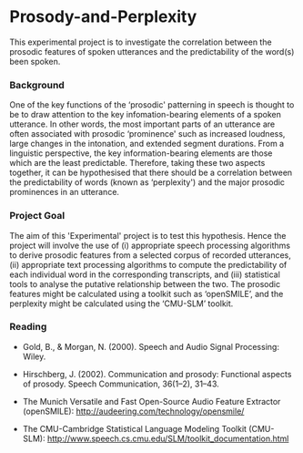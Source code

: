 # Prosody-and-Perplexity
This experimental project is to investigate the correlation between the prosodic features of spoken utterances and the predictability of the word(s) been spoken.

### Background

One of the key functions of the ‘prosodic' patterning in speech is thought to be to draw attention to the key infomation-bearing elements of a spoken utterance.  In other words, the most important parts of an utterance are often associated with prosodic ‘prominence' such as increased loudness, large changes in the intonation, and extended segment durations.  From a linguistic perspective, the key information-bearing elements are those which are the least predictable.  Therefore, taking these two aspects together, it can be hypothesised that there should be a correlation between the predictability of words (known as ‘perplexity') and the major prosodic prominences in an utterance.

### Project Goal

The aim of this 'Experimental' project is to test this hypothesis.  Hence the project will involve the use of  (i) appropriate speech processing algorithms to derive prosodic features from a selected corpus of recorded utterances, (ii) appropriate text processing algorithms to compute the predictability of each individual word in the corresponding transcripts, and (iii) statistical tools to analyse the putative relationship between the two.  The prosodic features might be calculated using a toolkit such as ‘openSMILE’, and the perplexity might be calculated using the ‘CMU-SLM’ toolkit.

### Reading

* Gold, B., & Morgan, N. (2000). Speech and Audio Signal Processing: Wiley.

* Hirschberg, J. (2002). Communication and prosody: Functional aspects of prosody. Speech Communication, 36(1–2), 31–43.

* The Munich Versatile and Fast Open-Source Audio Feature Extractor (openSMILE): http://audeering.com/technology/opensmile/

* The CMU-Cambridge Statistical Language Modeling Toolkit (CMU-SLM): http://www.speech.cs.cmu.edu/SLM/toolkit_documentation.html



